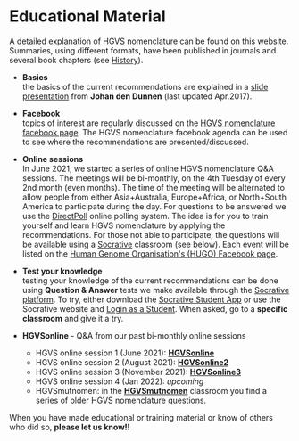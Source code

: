 # Educational Material

A detailed explanation of HGVS nomenclature can be found on this website.
Summaries, using different formats, have been published in journals and several book chapters (see [History](history.md)).

- **Basics**<br>
  the basics of the current recommendations are explained in a [slide presentation](http://www.hgvs.org/varnomen/HGVS-basics2017.pdf) from **Johan den Dunnen** (last updated Apr.2017).

- **Facebook**<br>
  topics of interest are regularly discussed on the [HGVS nomenclature facebook page](https://www.facebook.com/HGVSmutnomen).
  The HGVS nomenclature facebook agenda can be used to see where the recommendations are presented/discussed.

- **Online sessions**<br>
  In June 2021, we started a series of online HGVS nomenclature Q&A sessions.
  The meetings will be bi-monthly, on the 4th Tuesday of every 2nd month (even months).
  The time of the meeting will be alternated to allow people from either Asia+Australia, Europe+Africa, or North+South America to participate during the day.
  For questions to be answered we use the [DirectPoll](https://www.DirectPoll.com) online polling system.
  The idea is for you to train yourself and learn HGVS nomenclature by applying the recommendations.
  For those not able to participate, the questions will be available using a [Socrative](https://www.Socrative.com) classroom (see below).
  Each event will be listed on the [Human Genome Organisation's (HUGO) Facebook page](https://www.facebook.com/humangenomeorg).

- **Test your knowledge**<br>
  testing your knowledge of the current recommendations can be done using **Question & Answer** tests we make available through the [Socrative platform](http://www.socrative.com).
  To try, either download the [Socrative Student App](https://www.socrative.com/apps/) or use the Socrative website and [Login as a Student](https://b.socrative.com/login/student/).
  When asked, go to a **specific classroom** and give it a try.

- **HGVSonline** - Q&A from our past bi-monthly online sessions

    - HGVS online session 1 (June 2021): **[HGVSonline](https://api.socrative.com/rc/ibPQGW)**
    - HGVS online session 2 (August 2021): **[HGVSonline2](https://api.socrative.com/rc/vKH4rQ)**
    - HGVS online session 3 (November 2021): **[HGVSonline3](https://api.socrative.com/rc/iLc982)**
    - HGVS online session 4 (Jan 2022): _upcoming_
    - HGVSmutnomen: in the **[HGVSmutnomen](https://api.socrative.com/rc/NqSXWP)** classroom you find a series of older HGVS nomenclature questions.

When you have made educational or training material or know of others who did so, **please let us know!!**
